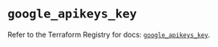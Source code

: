 # `google_apikeys_key`

Refer to the Terraform Registry for docs: [`google_apikeys_key`](https://registry.terraform.io/providers/hashicorp/google-beta/5.15.0/docs/resources/google_apikeys_key).
